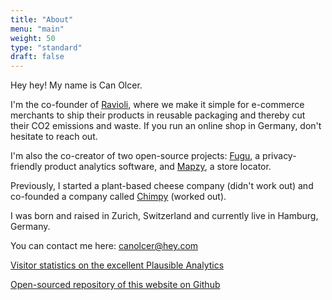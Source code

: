 ```yaml
---
title: "About"
menu: "main"
weight: 50
type: "standard"
draft: false
---
```


Hey hey! My name is Can Olcer.

I'm the co-founder of [Ravioli](https://getravioli.de), where we make it simple for e-commerce merchants to ship their products in reusable packaging and thereby cut their CO2 emissions and waste. If you run an online shop in Germany, don't hesitate to reach out.

I'm also the co-creator of two open-source projects: [Fugu](https://github.com/shafy/fugu), a privacy-friendly product analytics software, and [Mapzy](https://github.com/mapzy/mapzy), a store locator.

Previously, I started a plant-based cheese company (didn't work out) and co-founded a company called [Chimpy](https://heychimpy.com) (worked out).

I was born and raised in Zurich, Switzerland and currently live in Hamburg, Germany.

You can contact me here: canolcer@hey.com

[Visitor statistics on the excellent Plausible Analytics](https://plausible.io/canolcer.com)

[Open-sourced repository of this website on Github](https://github.com/shafy/shafyy)